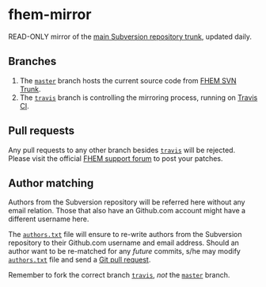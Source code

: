 # fhem-mirror
READ-ONLY mirror of the [main Subversion repository trunk](http://svn.fhem.de/fhem/trunk), updated daily.

## Branches
1. The [`master`](https://github.com/fhem/fhem-mirror/tree/master) branch hosts the current source code from [FHEM SVN Trunk](http://svn.fhem.de/fhem/trunk).
2. The [`travis`](https://github.com/fhem/fhem-mirror/tree/travis) branch is controlling the mirroring process, running on [Travis CI](https://travis-ci.com/).

## Pull requests
Any pull requests to any other branch besides [`travis`](https://github.com/fhem/fhem-mirror/tree/travis) will be rejected.
Please visit the official [FHEM support forum](https://forum.fhem.de/) to post your patches.

## Author matching
Authors from the Subversion repository will be referred here without any email relation.
Those that also have an Github.com account might have a different username here.

The [`authors.txt`](https://github.com/fhem/fhem-mirror/blob/travis/authors.txt) file will ensure to re-write authors from the Subversion repository to their Github.com username and email address.
Should an author want to be re-matched for any _future_ commits, s/he may modify [`authors.txt`](https://github.com/fhem/fhem-mirror/blob/travis/authors.txt) file and send a [Git pull request](https://help.github.com/articles/creating-a-pull-request-from-a-fork/).

Remember to fork the correct branch [`travis`](https://github.com/fhem/fhem-mirror/tree/travis), _not_ the [`master`](https://github.com/fhem/fhem-mirror/tree/master) branch.

